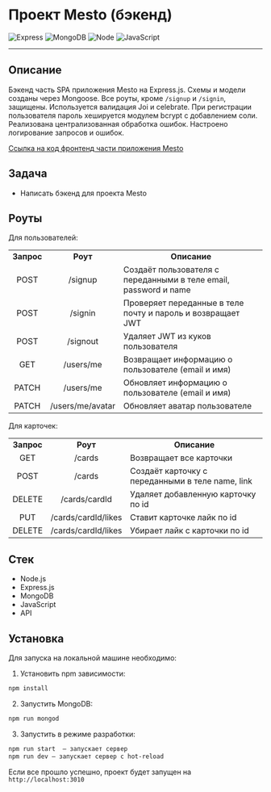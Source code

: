 # Проект Mesto (бэкенд)

![Express](https://img.shields.io/badge/-Express-000000?logo=express&logoColor=white)
![MongoDB](https://img.shields.io/badge/-MongoDB-56a14b?logo=mongodb&logoColor=white)
![Node](https://img.shields.io/badge/-Node.js-469837?logo=Node.js&logoColor=white)
![JavaScript](https://img.shields.io/badge/-JavaScript-f3de35?logo=javaScript&logoColor=black)
___

## Описание

Бэкенд часть SPA приложения Mesto на Express.js. Схемы и модели созданы через Mongoose. Все роуты, кроме `/signup`
и `/signin`, защищены. Используется валидация Joi и celebrate. При регистрации пользователя пароль хешируется модулем
bcrypt с добавлением соли. Реализована централизованная обработка ошибок. Настроено логирование запросов и ошибок.

[Ссылка на код фронтенд части приложения Mesto](https://github.com/kamenskiyyyy/react-mesto-auth)

## Задача

* Написать бэкенд для проекта Mesto

## Роуты

Для пользователей:</br>
<table>
<tr>
<td align="center"><strong>Запрос</strong></th>
<td align="center"><strong>Роут</strong></th>
<td align="center"> <strong>Описание</strong></th>
</tr>

<tr>
<td align="center">POST</td>
<td align="center">/signup</td>
<td>Создаёт пользователя с переданными в теле email, password и name</td>
</tr>

<tr>
<td align="center">POST</td>
<td align="center">/signin</td>
<td>Проверяет переданные в теле почту и пароль и возвращает JWT</td>
</tr>

<tr>
<td align="center">POST</td>
<td align="center">/signout</td>
<td>Удаляет JWT из куков пользователя</td>
</tr>

<tr>
<td align="center">GET</td>
<td align="center">/users/me</td>
<td>Возвращает информацию о пользователе (email и имя)</td>
</tr>

<tr>
<td align="center">PATCH</td>
<td align="center">/users/me</td>
<td>Обновляет информацию о пользователе (email и имя)</td>
</tr>
<tr>
<td align="center">PATCH</td>
<td align="center">/users/me/avatar</td>
<td>Обновляет аватар пользователе</td>
</tr>
</table>


Для карточек:</br>
<table>
<tr>
<td align="center"><strong>Запрос</strong></th>
<td align="center"><strong>Роут</strong></th>
<td align="center"> <strong>Описание</strong></th>
</tr>

<tr>
<td align="center">GET</td>
<td align="center">/cards</td>
<td>Возвращает все карточки</td>
</tr>

<tr>
<td align="center">POST</td>
<td align="center">/cards</td>
<td>Создаёт карточку с переданными в теле name, link</td>
</tr>

<tr>
<td align="center">DELETE</td>
<td align="center">/cards/cardId</td>
<td>Удаляет добавленную карточку по id</td>
</tr>

<tr>
<td align="center">PUT</td>
<td align="center">/cards/cardId/likes</td>
<td>Ставит карточке лайк по id</td>
</tr>

<tr>
<td align="center">DELETE</td>
<td align="center">/cards/cardId/likes</td>
<td>Убирает лайк с карточки по id</td>
</tr>

</table>

## Стек

- Node.js
- Express.js
- MongoDB
- JavaScript
- API

## Установка

Для запуска на локальной машине необходимо:

1. Установить npm зависимости:</br>

```sh
npm install
```

2. Запустить MongoDB:

```sh
npm run mongod
```

3. Запустить в режиме разработки:</br>

```sh
npm run start  — запускает сервер
npm run dev — запускает сервер с hot-reload
```

Если все прошло успешно, проект будет запущен на `http://localhost:3010`
